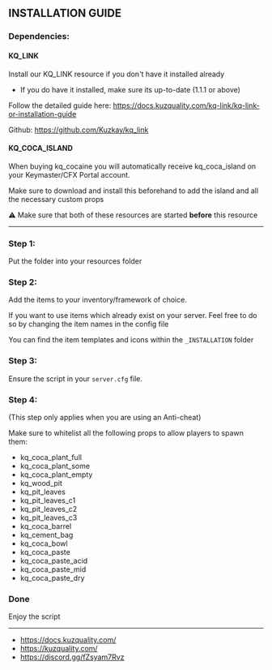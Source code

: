 ## INSTALLATION GUIDE

### Dependencies:
#### KQ_LINK
Install our KQ_LINK resource if you don't have it installed already
- If you do have it installed, make sure its up-to-date (1.1.1 or above)

Follow the detailed guide here: https://docs.kuzquality.com/kq-link/kq-link-or-installation-guide

Github: https://github.com/Kuzkay/kq_link

#### KQ_COCA_ISLAND
When buying kq_cocaine you will automatically receive kq_coca_island on your Keymaster/CFX Portal account.

Make sure to download and install this beforehand to add the island and all the necessary custom props

⚠ Make sure that both of these resources are started **before** this resource
___

### Step 1:
Put the folder into your resources folder

### Step 2:
Add the items to  your inventory/framework of choice.

If you want to use items which already exist on your server. 
Feel free to do so by changing the item names in the config file

You can find the item templates and icons within the `_INSTALLATION` folder

### Step 3:
Ensure the script in your `server.cfg` file.

### Step 4:
(This step only applies when you are using an Anti-cheat)

Make sure to whitelist all the following props to allow players to spawn them:
- kq_coca_plant_full
- kq_coca_plant_some
- kq_coca_plant_empty
- kq_wood_pit
- kq_pit_leaves
- kq_pit_leaves_c1
- kq_pit_leaves_c2
- kq_pit_leaves_c3
- kq_coca_barrel
- kq_cement_bag 
- kq_coca_bowl
- kq_coca_paste
- kq_coca_paste_acid
- kq_coca_paste_mid
- kq_coca_paste_dry

### Done
Enjoy the script

___

- https://docs.kuzquality.com/
- https://kuzquality.com/
- https://discord.gg/fZsyam7Rvz
